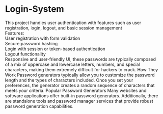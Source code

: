 # Login-System

This project handles user authentication with features such as user registration, login, logout, and basic session management
<br>
Features:
<br>
User registration with form validation
<br>
Secure password hashing 
<br>
Login with session or token-based authentication
<br>
Logout functionality
<br>
Responsive and user-friendly UI,
these passwords are typically composed of a mix of uppercase and lowercase letters, numbers, and special characters, making them extremely difficult for hackers to crack. How They Work Password generators typically allow you to customize the password length and the types of characters included. Once you set your preferences, the generator creates a random sequence of characters that meets your criteria. Popular Password Generators Many websites and software applications offer built-in password generators. Additionally, there are standalone tools and password manager services that provide robust password generation capabilities.
